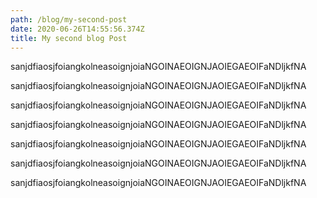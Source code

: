 ```yaml
---
path: /blog/my-second-post
date: 2020-06-26T14:55:56.374Z
title: My second blog Post
---
```



sanjdfiaosjfoiangkolneasoignjoiaNGOINAEOIGNJAOIEGAEOIFaNDljkfNA

sanjdfiaosjfoiangkolneasoignjoiaNGOINAEOIGNJAOIEGAEOIFaNDljkfNA

sanjdfiaosjfoiangkolneasoignjoiaNGOINAEOIGNJAOIEGAEOIFaNDljkfNA

sanjdfiaosjfoiangkolneasoignjoiaNGOINAEOIGNJAOIEGAEOIFaNDljkfNA

sanjdfiaosjfoiangkolneasoignjoiaNGOINAEOIGNJAOIEGAEOIFaNDljkfNA

sanjdfiaosjfoiangkolneasoignjoiaNGOINAEOIGNJAOIEGAEOIFaNDljkfNA

sanjdfiaosjfoiangkolneasoignjoiaNGOINAEOIGNJAOIEGAEOIFaNDljkfNA